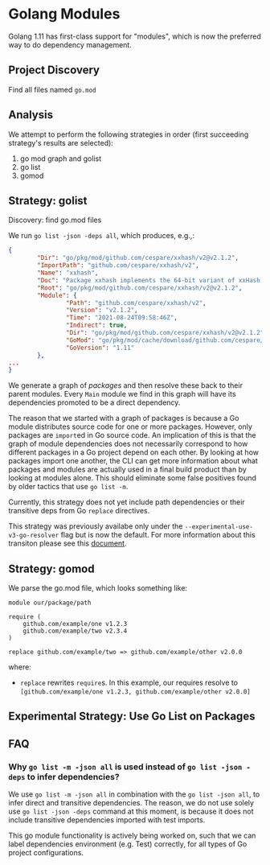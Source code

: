 # Golang Modules

Golang 1.11 has first-class support for "modules", which is now the preferred
way to do dependency management.

## Project Discovery

Find all files named `go.mod`

## Analysis

We attempt to perform the following strategies in order (first succeeding strategy's results are selected):

1. go mod graph and golist
2. go list
3. gomod

## Strategy: golist

Discovery: find go.mod files

We run `go list -json -deps all`, which produces, e.g.,:

```json
{
        "Dir": "go/pkg/mod/github.com/cespare/xxhash/v2@v2.1.2",
        "ImportPath": "github.com/cespare/xxhash/v2",
        "Name": "xxhash",
        "Doc": "Package xxhash implements the 64-bit variant of xxHash (XXH64) as described at http://cyan4973.github.io/xxHash/.",
        "Root": "go/pkg/mod/github.com/cespare/xxhash/v2@v2.1.2",
        "Module": {
                "Path": "github.com/cespare/xxhash/v2",
                "Version": "v2.1.2",
                "Time": "2021-08-24T09:58:46Z",
                "Indirect": true,
                "Dir": "go/pkg/mod/github.com/cespare/xxhash/v2@v2.1.2",
                "GoMod": "go/pkg/mod/cache/download/github.com/cespare/xxhash/v2/@v/v2.1.2.mod",
                "GoVersion": "1.11"
        },
...
}
```

We generate a graph of *packages* and then resolve these back to their parent modules.
Every `Main` module we find in this graph will have its dependencies promoted to be a direct dependency.

The reason that we started with a graph of packages is because a Go module distributes source code for one or more packages.
However, only packages are `import`ed in Go source code.
An implication of this is that the graph of module dependencies does not necessarily correspond to how different packages in a Go project depend on each other.
By looking at how packages import one another, the CLI can get more information about what packages and modules are actually used in a final build product than by looking at modules alone.
This should eliminate some false positives found by older tactics that use `go list -m`.

Currently, this strategy does not yet include path dependencies or their transitive deps from Go `replace` directives.

This strategy was previously availabe only under the `--experimental-use-v3-go-resolver` flag but is now the default.
For more information about this transiton please see this [document](./v3-go-resolver-transition-qa.md).

## Strategy: gomod

We parse the go.mod file, which looks something like:

```
module our/package/path

require (
    github.com/example/one v1.2.3
    github.com/example/two v2.3.4
)

replace github.com/example/two => github.com/example/other v2.0.0
```

where:

- `replace` rewrites `require`s. In this example, our requires resolve to
  `[github.com/example/one v1.2.3, github.com/example/other v2.0.0]`

## Experimental Strategy: Use Go List on Packages

## FAQ

### Why `go list -m -json all` is used instead of `go list -json -deps` to infer dependencies?

We use `go list -m -json all` in combination with the `go list -json all`, to infer direct and transitive dependencies. The reason, we do not use solely use `go list -json -deps` command at this moment, is because it does not include transitive dependencies imported with test imports.

This go module functionality is actively being worked on, such that we can label dependencies environment (e.g. Test) correctly, for all types of Go project configurations.

